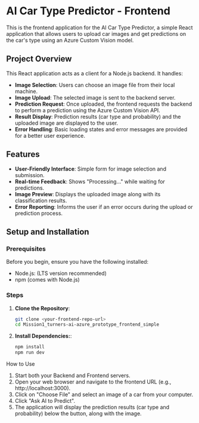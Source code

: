 # AI Car Type Predictor - Frontend

This is the frontend application for the AI Car Type Predictor, a simple React application that allows users to upload car images and get predictions on the car's type using an Azure Custom Vision model.

## Project Overview

This React application acts as a client for a Node.js backend. It handles:

- **Image Selection**: Users can choose an image file from their local machine.
- **Image Upload**: The selected image is sent to the backend server.
- **Prediction Request**: Once uploaded, the frontend requests the backend to perform a prediction using the Azure Custom Vision API.
- **Result Display**: Prediction results (car type and probability) and the uploaded image are displayed to the user.
- **Error Handling**: Basic loading states and error messages are provided for a better user experience.

## Features

- **User-Friendly Interface**: Simple form for image selection and submission.
- **Real-time Feedback**: Shows "Processing..." while waiting for predictions.
- **Image Preview**: Displays the uploaded image along with its classification results.
- **Error Reporting**: Informs the user if an error occurs during the upload or prediction process.

## Setup and Installation

### Prerequisites

Before you begin, ensure you have the following installed:

- Node.js: (LTS version recommended)
- npm (comes with Node.js)

### Steps

1. **Clone the Repository**:

   ```bash
   git clone <your-frontend-repo-url>
   cd Mission1_turners-ai-azure_prototype_frontend_simple

2. **Install Dependencies:**:

   ```bash
   npm install
   npm run dev

How to Use
1. Start both your Backend and Frontend servers.
2. Open your web browser and navigate to the frontend URL (e.g., http://localhost:3000).
3. Click on "Choose File" and select an image of a car from your computer.
4. Click "Ask AI to Predict".
5. The application will display the prediction results (car type and probability) below the button, along with the image.